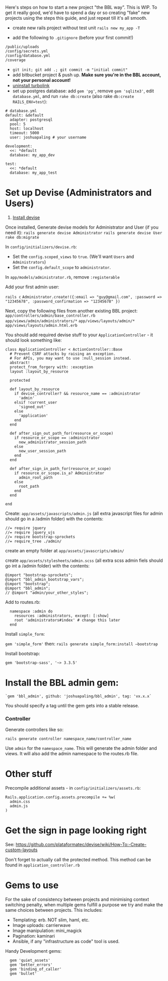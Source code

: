 Here's steps on how to start a new project "the BBL way". This is WIP. To get it really good, we'd have to spend a day or so creating "fake" new projects using the steps this guide, and just repeat till it's all smooth.

- create new rails project without test unit `rails new my_app -T`

- add the following to `.gitignore` (before your first commit!)

```
/public/uploads
/config/secrets.yml
/config/database.yml
/coverage
```

- `git init; git add .; git commit -m "initial commit"`
- add bitbucket project & push up. **Make sure you're in the BBL account, not your personal account!**
- [uninstall turbolink](http://blog.steveklabnik.com/posts/2013-06-25-removing-turbolinks-from-rails-4)
- set up postgres database: add `gem 'pg'`, remove `gem 'sqlite3'`, edit `database.yml`, and run `rake db:create` (also rake `db:create RAILS_ENV=test`):

```
# database.yml
default: &default
  adapter: postgresql
  pool: 5
  host: localhost
  timeout: 5000
  user: joshuapaling # your username

development:
  <<: *default
  database: my_app_dev

test:
  <<: *default
  database: my_app_test
```

# Set up Devise (Administrators and Users)

1. [Install devise](https://github.com/plataformatec/devise#getting-started)

Once installed, Generate devise models for Administrator and User (if you need it):
`rails generate devise Administrator`
`rails generate devise User`
`rake db:migrate`

In `config/initializers/devise.rb`:

- Set the `config.scoped_views` to `true`. (We'll want `Users` and `Administrators`)
- Set the `config.default_scope` to `administrator`.

In `app/models/administrator.rb`, remove `:registerable`

Add your first admin user:

`rails c`
`Administrator.create!({:email => "guy@gmail.com", :password => "12345678", :password_confirmation => "12345678" })`


Next, copy the following files from another existing BBL project:
`app/controllers/admin/base_controller.rb`
`app/views/admin/administrators/*`
`app/views/layouts/admin/*`
`app/views/layouts/admin.html.erb`

You should add required devise stuff to your `ApplicationController` - it should look something like:

```
class ApplicationController < ActionController::Base
  # Prevent CSRF attacks by raising an exception.
  # For APIs, you may want to use :null_session instead.
  abstract!
  protect_from_forgery with: :exception
  layout :layout_by_resource

  protected

  def layout_by_resource
    if devise_controller? && resource_name == :administrator
      'admin'
    elsif !current_user
      'signed_out'
    else
      'application'
    end
  end

  def after_sign_out_path_for(resource_or_scope)
    if resource_or_scope == :administrator
      new_administrator_session_path
    else
      new_user_session_path
    end
  end

  def after_sign_in_path_for(resource_or_scope)
    if resource_or_scope.is_a? Administrator
      admin_root_path
    else
      root_path
    end
  end

end
```

Create:
`app/assets/javascripts/admin.js` (all extra javascript files for admin should go in a /admin folder)
 with the contents:

```
//= require jquery
//= require jquery_ujs
//= require bootstrap-sprockets
//= require_tree ./admin/
```

create an empty folder at `app/assets/javascripts/admin/`

create
`app/assets/stylesheets/admin.scss` (all extra scss admin fiels should go int a /admin folder)
with the contents:

```
@import "bootstrap-sprockets";
@import "bbl_admin_bootstrap_vars";
@import "bootstrap";
@import "bbl_admin";
// @import "admin/your_other_styles";
```

Add to routes.rb:

```
  namespace :admin do
    resources :administrators, except: [:show]
    root 'administrators#index' # change this later
  end
```

Install `simple_form`:

`gem 'simple_form'`
then:
`rails generate simple_form:install —bootstrap`

Install bootstrap:

`gem 'bootstrap-sass', '~> 3.3.5'`

# Install the BBL admin gem:

    `gem 'bbl_admin', github: 'joshuapaling/bbl_admin', tag: 'vx.x.x`

You should specify a tag until the gem gets into a stable release.

### Controller

Generate controllers like so:

    rails generate controller namespace_name/controller_name

Use `admin` for the `namespace_name`. This will generate the admin folder and views. It will also add the admin namespace to the routes.rb file.

# Other stuff

Precompile additional assets - in  `config/initializers/assets.rb`:

```
Rails.application.config.assets.precompile += %w(
  admin.css
  admin.js
)
```

# Get the sign in page looking right

See: https://github.com/plataformatec/devise/wiki/How-To:-Create-custom-layouts

Don't forget to actually call the protected method. This method can be found in `application_controller.rb`

# Gems to use

For the sake of consistency between projects and minimising context switching penalty, when multiple gems fulfill a purpose we try and make the same choices between projects. This includes:

* Templating: erb. NOT slim, haml, etc.
* Image uploads: carrierwave
* Image manipulation: mini_magick
* Pagination: kaminari
* Ansible, if any "infrastructure as code" tool is used.

Handy Development gems:

```
  gem 'quiet_assets'
  gem 'better_errors'
  gem 'binding_of_caller'
  gem 'bullet'
```
